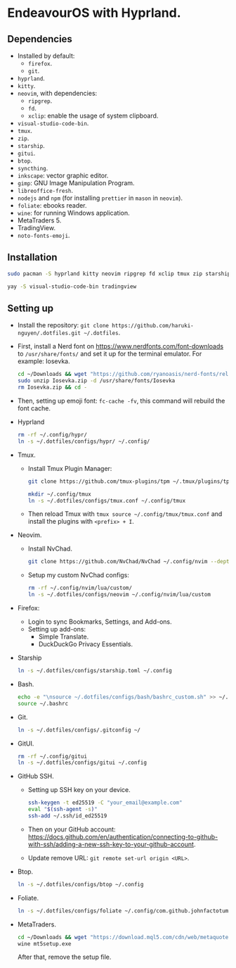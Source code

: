 # EndeavourOS with Hyprland.

## Dependencies

- Installed by default:
  - `firefox`.
  - `git`.
- `hyprland`.
- `kitty`.
- `neovim`, with dependencies:
  - `ripgrep`.
  - `fd`.
  - `xclip`: enable the usage of system clipboard.
- `visual-studio-code-bin`.
- `tmux`.
- `zip`.
- `starship`.
- `gitui`.
- `btop`.
- `syncthing`.
- `inkscape`: vector graphic editor.
- `gimp`: GNU Image Manipulation Program.
- `libreoffice-fresh`.
- `nodejs` and `npm` (for installing `prettier` in `mason` in `neovim`).
- `foliate`: ebooks reader.
- `wine`: for running Windows application.
- MetaTraders 5.
- TradingView.
- `noto-fonts-emoji`.

## Installation

```bash
sudo pacman -S hyprland kitty neovim ripgrep fd xclip tmux zip starship gitui btop syncthing inkscape gimp libreoffice-fresh nodejs npm foliate wine noto-fonts-emoji
```

```bash
yay -S visual-studio-code-bin tradingview
```

## Setting up

- Install the repository: `git clone https://github.com/haruki-nguyen/.dotfiles.git ~/.dotfiles`.

- First, install a Nerd font on <https://www.nerdfonts.com/font-downloads> to `/usr/share/fonts/` and set it up for the terminal emulator. For example: Iosevka.

  ```bash
  cd ~/Downloads && wget "https://github.com/ryanoasis/nerd-fonts/releases/download/v3.0.2/Iosevka.zip" -O Iosevka.zip
  sudo unzip Iosevka.zip -d /usr/share/fonts/Iosevka
  rm Iosevka.zip && cd -
  ```

- Then, setting up emoji font: `fc-cache -fv`, this command will rebuild the font cache.

- Hyprland

  ```bash
  rm -rf ~/.config/hypr/
  ln -s ~/.dotfiles/configs/hypr/ ~/.config/
  ```

- Tmux.

  - Install Tmux Plugin Manager:

    ```bash
    git clone https://github.com/tmux-plugins/tpm ~/.tmux/plugins/tpm
    ```

    ```bash
    mkdir ~/.config/tmux
    ln -s ~/.dotfiles/configs/tmux.conf ~/.config/tmux
    ```

  - Then reload Tmux with `tmux source ~/.config/tmux/tmux.conf` and install the plugins with `<prefix> + I`.

- Neovim.

  - Install NvChad.

    ```bash
    git clone https://github.com/NvChad/NvChad ~/.config/nvim --depth 1 && nvim
    ```

  - Setup my custom NvChad configs:

    ```bash
    rm -rf ~/.config/nvim/lua/custom/
    ln -s ~/.dotfiles/configs/neovim ~/.config/nvim/lua/custom
    ```

- Firefox:

  - Login to sync Bookmarks, Settings, and Add-ons.
  - Setting up add-ons:
    - Simple Translate.
    - DuckDuckGo Privacy Essentials.

- Starship

  ```bash
  ln -s ~/.dotfiles/configs/starship.toml ~/.config
  ```

- Bash.

  ```bash
  echo -e "\nsource ~/.dotfiles/configs/bash/bashrc_custom.sh" >> ~/.bashrc
  source ~/.bashrc
  ```

- Git.

  ```bash
  ln -s ~/.dotfiles/configs/.gitconfig ~/
  ```

- GitUI.

  ```bash
  rm -rf ~/.config/gitui
  ln -s ~/.dotfiles/configs/gitui ~/.config
  ```

- GitHub SSH.

  - Setting up SSH key on your device.

    ```bash
    ssh-keygen -t ed25519 -C "your_email@example.com"
    eval "$(ssh-agent -s)"
    ssh-add ~/.ssh/id_ed25519
    ```

  - Then on your GitHub account: <https://docs.github.com/en/authentication/connecting-to-github-with-ssh/adding-a-new-ssh-key-to-your-github-account>.
  - Update remove URL: `git remote set-url origin <URL>`.

- Btop.

  ```bash
  ln -s ~/.dotfiles/configs/btop ~/.config
  ```

- Foliate.

  ```bash
  ln -s ~/.dotfiles/configs/foliate ~/.config/com.github.johnfactotum.Foliate
  ```

- MetaTraders.

  ```bash
  cd ~/Downloads && wget "https://download.mql5.com/cdn/web/metaquotes.software.corp/mt5/mt5setup.exe?utm_source=web.installer&utm_campaign=mql5.welcome.open" -O mt5setup.exe
  wine mt5setup.exe
  ```

  After that, remove the setup file.
